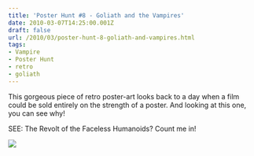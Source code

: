 ```yaml
---
title: 'Poster Hunt #8 - Goliath and the Vampires'
date: 2010-03-07T14:25:00.001Z
draft: false
url: /2010/03/poster-hunt-8-goliath-and-vampires.html
tags: 
- Vampire
- Poster Hunt
- retro
- goliath
---
```


This gorgeous piece of retro poster-art looks back to a day when a film could be sold entirely on the strength of a poster. And looking at this one, you can see why!  
  
SEE: The Revolt of the Faceless Humanoids? Count me in!  
  

![](/blogspot/AVvXsEhH-EJSqf4ttc8WsQ1TZ2_qdzBfLjGDvPRn0muOl00aI4A_6OTqKynIJ6VfqEe-WMnkuyixC2BQZiI7KEzjjbxmE9Mo3rYIgUoOQ1DQ6I6ydo5DkMzR-th_0xqq3xcMY89W6osL7pvvbEA/s640/POSTER%2520-%2520GOLIATH%2520AND%2520THE%2520VAMPIRES.JPG)

[](http://picasaweb.google.com/lh/photo/gjZ40VxPw3NKWdclfV-_fA?authkey=Gv1sRgCLOUlsuAhc7uIA&feat=embedwebsite)